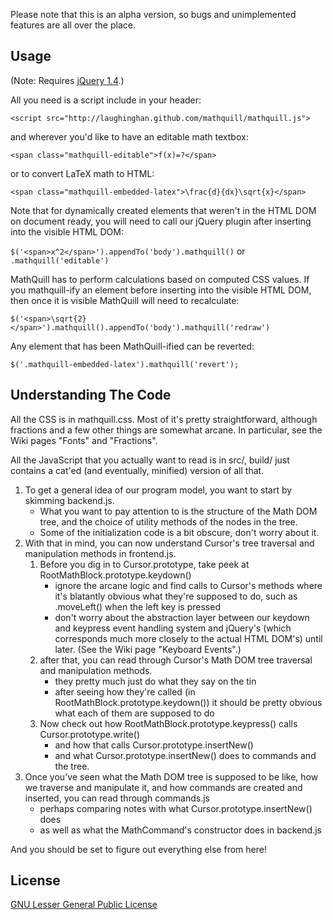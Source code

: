 Please note that this is an alpha version, so bugs and unimplemented features
are all over the place.

Usage
-----

(Note: Requires [jQuery 1.4](http://jquery.com).)

All you need is a script include in your header:

`<script src="http://laughinghan.github.com/mathquill/mathquill.js">`

and wherever you'd like to have an editable math textbox:

`<span class="mathquill-editable">f(x)=?</span>`

or to convert LaTeX math to HTML:

`<span class="mathquill-embedded-latex">\frac{d}{dx}\sqrt{x}</span>`

Note that for dynamically created elements that weren't in the HTML DOM on
document ready, you will need to call our jQuery plugin after inserting into
the visible HTML DOM:

`$('<span>x^2</span>').appendTo('body').mathquill()` or `.mathquill('editable')`

MathQuill has to perform calculations based on computed CSS values. If you
mathquill-ify an element before inserting into the visible HTML DOM, then once
it is visible MathQuill will need to recalculate:

`$('<span>\sqrt{2}</span>').mathquill().appendTo('body').mathquill('redraw')`

Any element that has been MathQuill-ified can be reverted:

`$('.mathquill-embedded-latex').mathquill('revert');`

Understanding The Code
----------------------

All the CSS is in mathquill.css. Most of it's pretty straightforward, although
fractions and a few other things are somewhat arcane. In particular, see the
Wiki pages "Fonts" and "Fractions".

All the JavaScript that you actually want to read is in src/, build/ just contains a cat'ed (and eventually, minified) version of all that.

1. To get a general idea of our program model, you want to start by skimming backend.js.
    * What you want to pay attention to is the structure of the Math DOM tree,
      and the choice of utility methods of the nodes in the tree.
    * Some of the initialization code is a bit obscure, don't worry about it.
2. With that in mind, you can now understand Cursor's tree traversal and manipulation methods in frontend.js.
    1. Before you dig in to Cursor.prototype, take peek at RootMathBlock.prototype.keydown()
        * ignore the arcane logic and find calls to Cursor's methods where it's blatantly obvious
          what they're supposed to do, such as .moveLeft() when the left key is pressed
        * don't worry about the abstraction layer between our keydown and keypress
          event handling system and jQuery's (which corresponds much more closely to
          the actual HTML DOM's) until later. (See the Wiki page "Keyboard Events".)
    2. after that, you can read through Cursor's Math DOM tree traversal and manipulation methods.
        * they pretty much just do what they say on the tin
        * after seeing how they're called (in RootMathBlock.prototype.keydown()) it
          should be pretty obvious what each of them are supposed to do
    3. Now check out how RootMathBlock.prototype.keypress() calls Cursor.prototype.write()
        * and how that calls Cursor.prototype.insertNew()
        * and what Cursor.prototype.insertNew() does to commands and the tree.
3. Once you've seen what the Math DOM tree is supposed to be like, how we traverse and
    manipulate it, and how commands are created and inserted, you can read through commands.js
    * perhaps comparing notes with what Cursor.prototype.insertNew() does
    * as well as what the MathCommand's constructor does in backend.js

And you should be set to figure out everything else from here!

License
-------

[GNU Lesser General Public License](http://www.gnu.org/licenses/lgpl.html)
